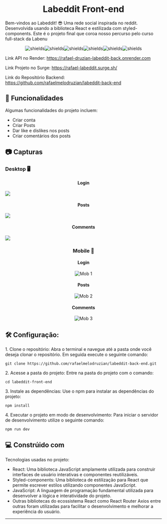 <h1 align="center" id="title">Labeddit Front-end</h1>

<p id="description">Bem-vindos ao Labeddit! 😎 Uma rede social inspirada no reddit. Desenvolvida usando a biblioteca React e estilizada com styled-components. Este é o projeto final que coroa nosso percurso pelo curso full-stack da Labenu </p>

<p align="center"><img src="https://img.shields.io/badge/react-%2320232a.svg?style=for-the-badge&amp;logo=react&amp;logoColor=%2361DAFB" alt="shields"><img src="https://img.shields.io/badge/React_Router-CA4245?style=for-the-badge&amp;logo=react-router&amp;logoColor=white" alt="shields"><img src="https://img.shields.io/badge/styled--components-DB7093?style=for-the-badge&amp;logo=styled-components&amp;logoColor=white" alt="shields"><img src="https://img.shields.io/badge/javascript-%23323330.svg?style=for-the-badge&amp;logo=javascript&amp;logoColor=%23F7DF1E" alt="shields"><img src="https://img.shields.io/badge/html5-%23E34F26.svg?style=for-the-badge&amp;logo=html5&amp;logoColor=white" alt="shields"><img src="https://img.shields.io/badge/css3-%231572B6.svg?style=for-the-badge&amp;logo=css3&amp;logoColor=white" alt="shields"></p>

Link API no Render: https://rafael-druzian-labeddit-back.onrender.com

Link Projeto no Surge: https://rafael-labeddit.surge.sh/

Link do Repositório Backend: https://github.com/rafaelmelodruzian/labeddit-back-end
  
<h2>🧐 Funcionalidades</h2>

Algumas funcionalidades do projeto incluem:

*   Criar conta
*   Criar Posts
*   Dar like e dislikes nos posts
*   Criar comentários dos posts

<h2>📷 Capturas</h2>

<h3>Desktop 🖥️</h3>

<h4 align="center">Login</h4>


<img src="https://raw.githubusercontent.com/rafaelmelodruzian/labeddit-front-end/main/src/assets/Desk%201.png">

<h4 align="center">Posts</h4>

<img src="https://github.com/rafaelmelodruzian/labeddit-front-end/blob/main/src/assets/Desk%202.png">

<h4 align="center">Comments</h4>

<img src="https://github.com/rafaelmelodruzian/labeddit-front-end/blob/main/src/assets/Desk%203.png">


<h3 align="center">Mobile 📱</h3>

<h4 align="center">Login</h4>

<p align="center">
  <img src="https://github.com/rafaelmelodruzian/labeddit-front-end/blob/main/src/assets/Mob%201.png" alt="Mob 1">
</p>

<h4 align="center">Posts</h4>

<p align="center">
  <img src="https://github.com/rafaelmelodruzian/labeddit-front-end/blob/main/src/assets/Mob%202.png" alt="Mob 2">
</p>

<h4 align="center">Comments</h4>

<p align="center">
  <img src="https://github.com/rafaelmelodruzian/labeddit-front-end/blob/main/src/assets/Mob%203.png" alt="Mob 3">
</p>


<h2>🛠️ Configuração:</h2>

<p>1. Clone o repositório: Abra o terminal e navegue até a pasta onde você deseja clonar o repositório. Em seguida execute o seguinte comando:</p>

```
git clone https://github.com/rafaelmelodruzian/labeddit-back-end.git
```

<p>2. Acesse a pasta do projeto: Entre na pasta do projeto com o comando:</p>

```
cd labeddit-front-end
```

<p>3. Instale as dependências: Use o npm para instalar as dependências do projeto:</p>

```
npm install
```

<p>4. Executar o projeto em modo de desenvolvimento: Para iniciar o servidor de desenvolvimento utilize o seguinte comando:</p>

```
npm run dev
```

  
  
<h2>💻 Constrúido com</h2>

Tecnologias usadas no projeto:

*   React: Uma biblioteca JavaScript amplamente utilizada para construir interfaces de usuário interativas e componentes reutilizáveis.
*   Styled-components: Uma biblioteca de estilização para React que permite escrever estilos utilizando componentes JavaScript.
*   JavaScript: A linguagem de programação fundamental utilizada para desenvolver a lógica e interatividade do projeto.
*   Outras bibliotecas do ecossistema React como React Router Axios entre outras foram utilizadas para facilitar o desenvolvimento e melhorar a experiência do usuário.

---
